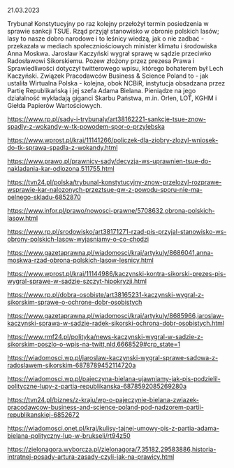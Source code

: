 21.03.2023

Trybunał Konstytucyjny po raz kolejny przełożył termin posiedzenia w sprawie sankcji TSUE. Rząd przyjął stanowisko w obronie polskich lasów; lasy to nasze dobro narodowe i to leśnicy wiedzą, jak o nie zadbać - przekazała w mediach społeczniościowych minister klimatu i środowiska Anna Moskwa. Jarosław Kaczyński wygrał sprawę w sądzie przeciwko Radosławowi Sikorskiemu. Pozew złożony przez prezesa Prawa i Sprawiedliwości dotyczył twitterowego wpisu, którego bohaterem był Lech Kaczyński. Związek Pracodawców Business & Science Poland to - jak ustaliła Wirtualna Polska - kolejna, obok NCBiR, instytucja obsadzana przez Partię Republikańską i jej szefa Adama Bielana. Pieniądze na jego działalność wykładają giganci Skarbu Państwa, m.in. Orlen, LOT, KGHM i Giełda Papierów Wartościowych.

https://www.rp.pl/sady-i-trybunaly/art38162221-sankcje-tsue-znow-spadly-z-wokandy-w-tk-powodem-spor-o-przylebska

https://www.wprost.pl/kraj/11141266/policzek-dla-ziobry-zlozyl-wniosek-do-tk-sprawa-spadla-z-wokandy.html

https://www.prawo.pl/prawnicy-sady/decyzja-ws-uprawnien-tsue-do-nakladania-kar-odlozona,511755.html

https://tvn24.pl/polska/trybunal-konstytucyjny-znow-przelozyl-rozprawe-wsprawie-kar-nalozonych-przeztsue-gw-z-powodu-sporu-nie-ma-pelnego-skladu-6852870

https://www.infor.pl/prawo/nowosci-prawne/5708632,obrona-polskich-lasow.html

https://www.rp.pl/srodowisko/art38171271-rzad-pis-przyjal-stanowisko-ws-obrony-polskich-lasow-wyjasniamy-o-co-chodzi

https://www.gazetaprawna.pl/wiadomosci/kraj/artykuly/8686041,anna-moskwa-rzad-obrona-polskich-lasow-lesnicy.html

https://www.wprost.pl/kraj/11144986/kaczynski-kontra-sikorski-prezes-pis-wygral-sprawe-w-sadzie-szczyt-hipokryzji.html

https://www.rp.pl/dobra-osobiste/art38165231-kaczynski-wygral-z-sikorskim-sprawe-o-ochrone-dobr-osobistych

https://www.gazetaprawna.pl/wiadomosci/kraj/artykuly/8685966,jaroslaw-kaczynski-sprawa-w-sadzie-radek-sikorski-ochrona-dobr-osobistych.html

https://www.rmf24.pl/polityka/news-kaczynski-wygral-w-sadzie-z-sikorskim-poszlo-o-wpis-na-twitt,nId,6668529#crp_state=1

https://wiadomosci.wp.pl/jaroslaw-kaczynski-wygral-sprawe-sadowa-z-radoslawem-sikorskim-6878789452114720a

https://wiadomosci.wp.pl/pajeczyna-bielana-ujawniamy-jak-pis-podzielil-polityczne-lupy-z-partia-republikanska-6878592085269280a

https://tvn24.pl/biznes/z-kraju/wp-o-pajeczynie-bielana-zwiazek-pracodawcow-business-and-science-poland-pod-nadzorem-partii-republikanskiej-6852672

https://wiadomosci.onet.pl/kraj/kulisy-tajnej-umowy-pis-z-partia-adama-bielana-polityczny-lup-w-brukseli/rt94z50

https://zielonagora.wyborcza.pl/zielonagora/7,35182,29583886,historia-intratnej-posady-artura-zasady-czyli-jak-na-prawicy.html